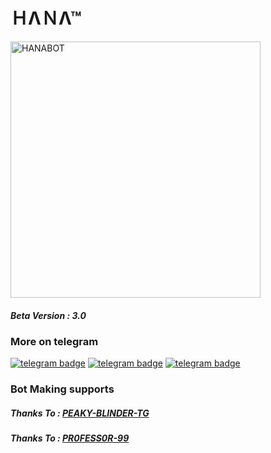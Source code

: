 # ＨΛＮΛ™
<img src="https://telegra.ph/file/8834f67339c02cfec28cd.jpg" alt="HANABOT" border="0" height="410" width="400" align="center" />

##### Beta Version : 3.0

### More on telegram
[![telegram badge](https://img.shields.io/badge/Message-MissHana_Msbot-30302f?style=flat&logo=telegram)](https://telegram.me/MissHana_Msbot)
[![telegram badge](https://img.shields.io/badge/GROUP-MLM_MOVIE_NIGHT-30302f?style=flat&logo=telegram)](https://t.me/NEW_MLM_HD_MOVES)
[![telegram badge](https://img.shields.io/badge/NEW_MOVIES-New_Movies-30302f?style=flat&logo=telegram)](https://t.me/MMN_ROKERS)

### Bot Making supports
##### Thanks To : [PEAKY-BLINDER-TG](https://github.com/PEAKY-BLINDER-TG)
##### Thanks To : [PR0FESS0R-99](https://github.com/PR0FESS0R-99)
